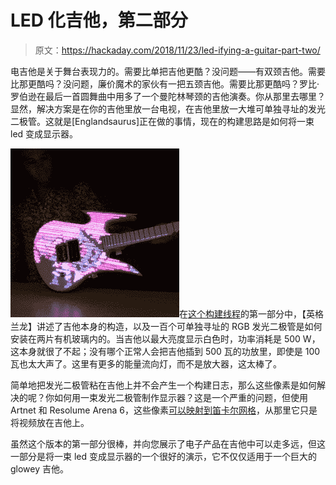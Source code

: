 # LED 化吉他，第二部分

> 原文：<https://hackaday.com/2018/11/23/led-ifying-a-guitar-part-two/>

电吉他是关于舞台表现力的。需要比单把吉他更酷？没问题——有双颈吉他。需要比那更酷吗？没问题，廉价魔术的家伙有一把五颈吉他。需要比那更酷吗？罗比·罗伯逊在最后一首圆舞曲中用多了一个曼陀林琴颈的吉他演奏。你从那里去哪里？显然，解决方案是在你的吉他里放一台电视，在吉他里放一大堆可单独寻址的发光二极管。这就是[Englandsaurus]正在做的事情，现在的构建思路是如何将一束 led 变成显示器。

![](img/05f826c2753a343f706a5c1db1ba6eb7.png)在[这个构建线程](https://hackaday.com/2018/09/01/led-ifying-a-guitar/)的第一部分中，【英格兰龙】讲述了吉他本身的构造，以及一百个可单独寻址的 RGB 发光二极管是如何安装在两片有机玻璃内的。当吉他以最大亮度显示白色时，功率消耗是 500 W，这本身就很了不起；没有哪个正常人会把吉他插到 500 瓦的功放里，即使是 100 瓦也太大声了。这里有更多的能量流向灯，而不是放大器，这太棒了。

简单地把发光二极管粘在吉他上并不会产生一个构建日志，那么这些像素是如何解决的呢？你如何用一束发光二极管制作显示器？这是一个严重的问题，但使用 Artnet 和 Resolume Arena 6，这些像素[可以映射到笛卡尔网格](https://learn.sparkfun.com/tutorials/using-artnet-dmx-and-the-esp32-to-drive-pixels?)，从那里它只是将视频放在吉他上。

虽然这个版本的第一部分很棒，并向您展示了电子产品在吉他中可以走多远，但这一部分是将一束 led 变成显示器的一个很好的演示，它不仅仅适用于一个巨大的 glowey 吉他。